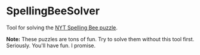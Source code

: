 # SpellingBeeSolver

Tool for solving the [NYT Spelling Bee puzzle](https://www.nytimes.com/puzzles/spelling-bee).

**Note:** These puzzles are tons of fun. Try to solve them without this tool first. Seriously. You'll have fun. I promise.
